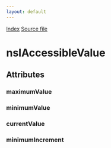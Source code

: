 ```yaml
---
layout: default
---
```

<div id='links'><a href="../index.html">Index</a>
<a href="http://dxr.mozilla.org/mozilla-central/source/accessible/interfaces/nsIAccessibleValue.idl">Source file</a>
</div>

# nsIAccessibleValue #

## Attributes ##

### maximumValue ###

### minimumValue ###

### currentValue ###

### minimumIncrement ###
